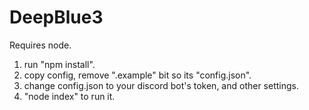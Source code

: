 # DeepBlue3

Requires node.

1) run "npm install".
2) copy config, remove ".example" bit so its "config.json".
3) change config.json to your discord bot's token, and other settings.
4) "node index" to run it.

